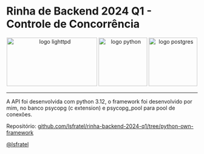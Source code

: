 # Rinha de Backend 2024 Q1 - Controle de Concorrência

<p align="center">
  <img src="https://upload.wikimedia.org/wikipedia/commons/d/da/Lighttpd2.png" alt="logo lighttpd" width="238" height="128">
  <img src="https://upload.wikimedia.org/wikipedia/commons/thumb/c/c3/Python-logo-notext.svg/800px-Python-logo-notext.svg.png" alt="logo python" width="128" height="128">
  <img src="https://upload.wikimedia.org/wikipedia/commons/2/29/Postgresql_elephant.svg" alt="logo postgres" width="128" height="128">
</p>

---

A API foi desenvolvida com python 3.12, o framework foi desenvolvido por mim, no banco psycopg (c extension) e psycopg_pool para pool de conexões.

Repositório: [github.com/lsfratel/rinha-backend-2024-q1/tree/python-own-framework](https://github.com/lsfratel/rinha-backend-2024-q1/tree/python-own-framework)


[@lsfratel](https://twitter.com/lsfratel)
